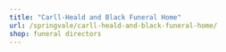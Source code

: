```yaml
---
title: "Carll-Heald and Black Funeral Home"
url: /springvale/carll-heald-and-black-funeral-home/
shop: funeral directors
---
```

